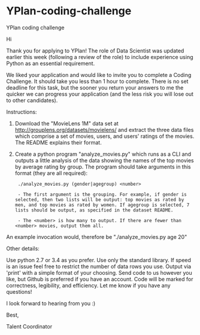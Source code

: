 # YPlan-coding-challenge
YPlan coding challenge

Hi 

Thank you for applying to YPlan! The role of Data Scientist was updated earlier this week (following a review of the role) to include experience using Python as an essential requirement. 

We liked your application and would like to invite you to complete a Coding Challenge. It should take you less than 1 hour to complete. There is no set deadline for this task, but the sooner you return your answers to me the quicker we can progress your application (and the less risk you will lose out to other candidates). 

Instructions:

1. Download the "MovieLens 1M" data set at http://grouplens.org/datasets/movielens/ and extract the three data files which comprise a set of movies, users, and users' ratings of the movies. The README explains their format.

2. Create a python program "analyze_movies.py" which runs as a CLI and outputs a little analysis of the data showing the names of the top movies by average rating by group. The program should take arguments in this format (they are all required):

        ./analyze_movies.py (gender|agegroup) <number>

        - The first argument is the grouping. For example, if gender is selected, then two lists will be output: top movies as rated by men, and top movies as rated by women. If agegroup is selected, 7 lists should be output, as specified in the dataset README.

        - The <number> is how many to output. If there are fewer than <number> movies, output them all.

An example invocation would, therefore be "./analyze_movies.py age 20"

Other details:

Use python 2.7 or 3.4 as you prefer.
Use only the standard library. If speed is an issue feel free to restrict the number of data rows you use.
Output via 'print' with a simple format of your choosing.
Send code to us however you like, but Github is preferred if you have an account.
Code will be marked for correctness, legibility, and efficiency.
 Let me know if you have any questions!

I look forward to hearing from you :)

Best,

Talent Coordinator
